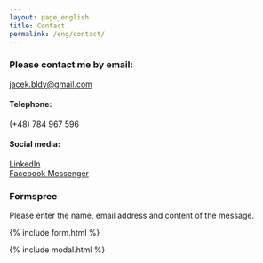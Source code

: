 ```yaml
---
layout: page_english
title: Contact
permalink: /eng/contact/
---
```

### Please contact me by email:  
jacek.bldy@gmail.com  

#### Telephone:  
(+48) 784 967 596
 
#### Social media:  
[LinkedIn](https://www.linkedin.com/in/jacek-blady-47718a118)  
[Facebook Messenger](https://m.me/jacek.blady.9)  

### Formspree

Please enter the name, email address and content of the message.

{% include form.html %}

{% include modal.html %}